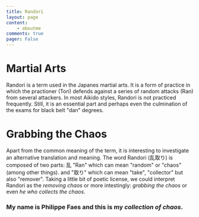 ```yaml
---
title: Randori
layout: page
content:
    - aboutme
comments: true
pager: False
---
```


# Martial Arts

Randori is a term used in the Japanes martial arts. It is a form of practice in which the practioner (Tori) defends against a series of random attacks (Ran) from several attackers. In most Aikido styles, Randori is not practiced frequently. Still, it is an essential part and perhaps even the culmination of the exams for black belt "dan" degrees.

# Grabbing the Chaos

Apart from the common meaning of the term, it is interesting to investigate an alternative translation and meaning.
The word Randori (乱取り) is composed of two parts: 乱 "Ran" which can mean "random" or "chaos" (among other things).
and "取り" which can mean "take", "collector" but also "remover". Taking a little bit of poetic license, we could interpret Randori as the *removing chaos* or more intestingly: *grabbing the chaos* or even *he who collects the chaos*.

### My name is Philippe Faes and this is my *collection of chaos*.